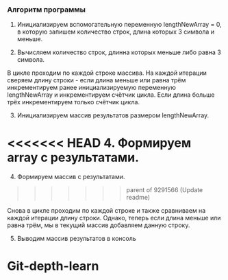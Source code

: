 ### Алгоритм программы


1. Инициализируем вспомогательную переменную lengthNewArray = 0, в которую запишем количество строк, длина которых 3 символа и меньше.

2. Вычисляем количество строк, длинна которых меньше либо равна 3 символа.

В цикле проходим по каждой строке массива. На каждой итерации сверяем длину строки - если длина меньше или равна трём инкрементируем ранее инициализируемую переменную lengthNewArray и инкрементируем счётчик цикла. Если длина больше трёх инкрементируем только счётчик цикла.

3. Инициализируем массив результатов размером lengthNewArray.

<<<<<<< HEAD
4. Формируем array с результатами.
=======
4. Формируем массив с результатами.
>>>>>>> parent of 9291566 (Update readme)

Снова в цикле проходим по каждой строке и также сравниваем на каждой итерации длину строки. Однако, теперь если длина меньше или равна трём, мы в текущий массив добавляем данную строку.

5. Выводим массив результатов в консоль
# Git-depth-learn
